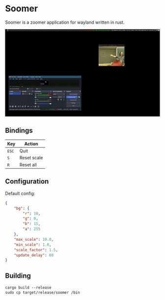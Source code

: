# Soomer
Soomer is a zoomer application for wayland written in rust.

![demo](demo.gif)

## Bindings
| Key   | Action      |
|-------|-------------|
| `ESC` | Quit        |
| `S`   | Reset scale |
| `R`   | Reset all   |

## Configuration
Default config:
```json
{
    "bg": {
        "r": 10,
        "g": 0,
        "b": 15,
        "a": 255
    },
    "max_scale": 10.0,
    "min_scale": 1.0,
    "scale_factor": 1.5,
    "update_delay": 60
}
```

## Building
```
cargo build --release
sudo cp target/release/soomer /bin
```

